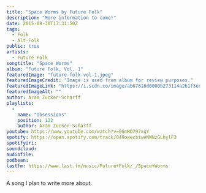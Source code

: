 ```yaml
---
title: "Space Worms by Future Folk"
description: "More information to come!"
date: 2015-09-30T17:31:50Z
tags:
  - Folk
  - Alt-Folk
public: true
artists:
  - Future Folk
songtitle: "Space Worms"
album: "Future Folk, Vol. 1"
featuredImage: "future-folk-vol-1.jpeg"
featuredImageCredit: "Image is used from album for review purposes."
featuredImageLink: "https://i.scdn.co/image/ab67616d0000b273114a2b1f3ed429bd97856d62"
featuredImageAlt: ""
author: Aram Zucker-Scharff
playlists:
  -
    name: "Obsessions"
    position: 122
    author: Aram Zucker-Scharff
youtube: https://www.youtube.com/watch?v=06mMD797xqY
spotify: https://open.spotify.com/track/049owecbiweNWNzGLhylF3
spotifyUri: 
soundcloud:
audiofile:
podbean:
lastfm: https://www.last.fm/music/Future+Folk/_/Space+Worms
---
```


A song I plan to write more about.
		